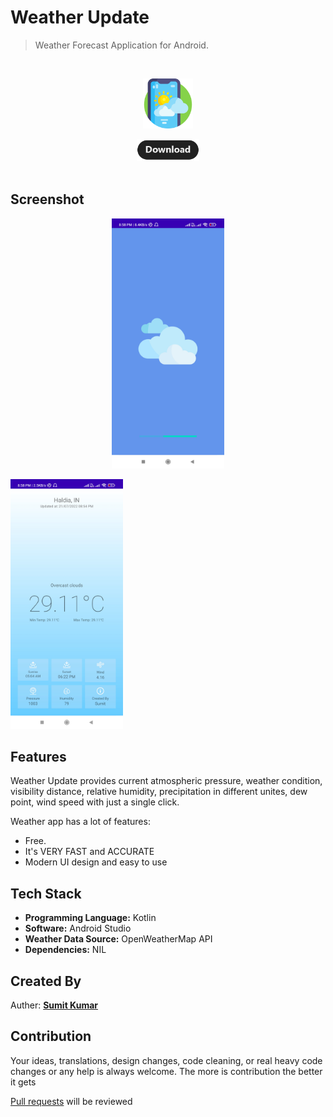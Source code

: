 # Weather Update
> Weather Forecast Application for Android.  

<br>
<p align="center">
  <img height="80px" src="./meta/icon.png">
</p>
<p align="center"><a href="https://github.com/thesumitkumar/weather-app/releases"> <img width="100px" src="./meta/download.png"> </a>
<br>
<a href="https://github.com/thesumitkumar/weather-app" alt="GitHub release"><img width="80px" src="" ></a>
</p>

## Screenshot 
<p align="center">
<img src="./meta/screenshot1.jpg" height="400" margin="100px">
<div width="20px">
<img src="./meta/screenshot2.jpg" height="400" margin="100px">
</p>

## Features

Weather Update provides current atmospheric pressure, weather condition, visibility distance, relative humidity, precipitation in different unites, dew point, wind speed with just a single click.

Weather app has a lot of features:
- Free.
- It's VERY FAST and ACCURATE
- Modern UI design and easy to use

## Tech Stack

- **Programming Language:** Kotlin 
- **Software:** Android Studio
- **Weather Data Source:** OpenWeatherMap API 
- **Dependencies:** NIL

## Created By
Auther: [**Sumit Kumar**](https://github.com/thesumitkumar)

## Contribution
Your ideas, translations, design changes, code cleaning, or real heavy code changes or any help is always welcome. The more is contribution the better it gets

[Pull requests](https://github.com/thesumitkumar/weather-app/pulls) will be reviewed
<!--
#### Known issues and limitations
-->